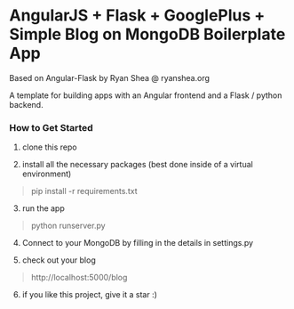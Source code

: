 # AngularJS + Flask + GooglePlus + Simple Blog on MongoDB Boilerplate App
Based on Angular-Flask by Ryan Shea @ ryanshea.org

A template for building apps with an Angular frontend and a Flask / python backend.

### How to Get Started

1. clone this repo

2. install all the necessary packages (best done inside of a virtual environment)
> pip install -r requirements.txt

3. run the app
> python runserver.py

4. Connect to your MongoDB by filling in the details in settings.py

5. check out your blog
> http://localhost:5000/blog

6. if you like this project, give it a star :)
